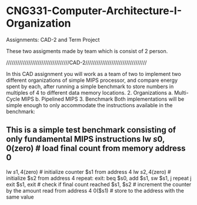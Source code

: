 # CNG331-Computer-Architecture-I-Organization
Assignments: CAD-2 and Term Project

These two assigments made by team which is consist of 2 person.

//////////////////////////////////CAD-2/////////////////////////////////

In this CAD assignment you will work as a team of two to implement two different organizations of simple MIPS processor, and compare energy spent by each, after running a simple benchmark to store numbers in multiples of 4 to different data memory locations.
2. Organizations
  a. Multi-Cycle MIPS
  b. Pipelined MIPS
3. Benchmark
Both implementations will be simple enough to only accommodate the instructions available in the benchmark:
## This is a simple test benchmark consisting of only fundamental MIPS instructions lw $s0, 0($zero) # load final count from memory address 0
lw $s1, 4($zero) # initialize counter $s1 from address 4
lw $s2, 4($zero) # initialize $s2 from address 4
repeat:
exit:
beq $s0,
add $s1,
sw  $s1,
j repeat
j exit
$s1, exit # check if final count reached
$s1, $s2 # increment the counter by the amount read from address 4 0($s1) # store to the address with the same value
